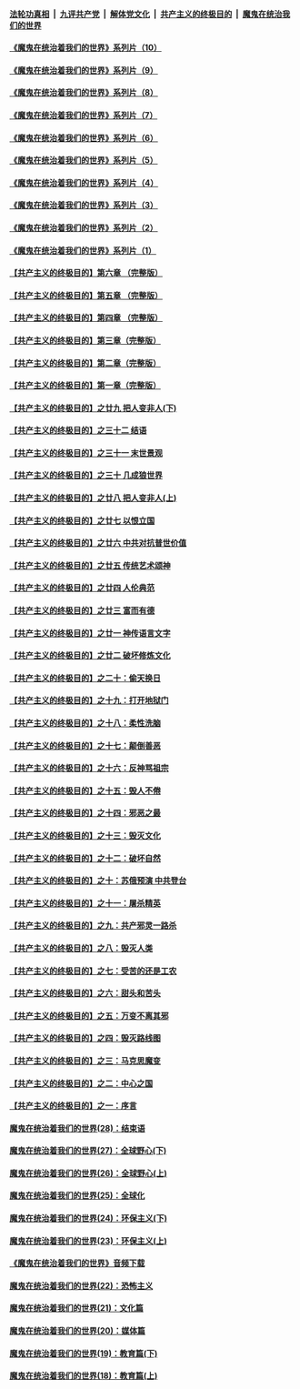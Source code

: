 ####  [法轮功真相](../../../../basic/blob/master/README.md?t=09122102) &nbsp;|&nbsp; [九评共产党](../../../../9ping.md/blob/master/README.md?t=09122102) &nbsp;|&nbsp; [解体党文化](../../../../jtdwh.md/blob/master/README.md?t=09122102)  &nbsp;|&nbsp; [共产主义的终极目的](../../../../gczydzjmd.md/blob/master/README.md?t=09122102) &nbsp;|&nbsp; [魔鬼在统治我们的世界](../../../../mgztzwmdsj.md/blob/master/README.md?t=09122102) 

#### [《魔鬼在统治着我们的世界》系列片（10）](../pages/nsc422/n12292670.md?t=09122102) 

#### [《魔鬼在统治着我们的世界》系列片（9）](../pages/nsc422/n12290859.md?t=09122102) 

#### [《魔鬼在统治着我们的世界》系列片（8）](../pages/nsc422/n12287445.md?t=09122102) 

#### [《魔鬼在统治着我们的世界》系列片（7）](../pages/nsc422/n12283425.md?t=09122102) 

#### [《魔鬼在统治着我们的世界》系列片（6）](../pages/nsc422/n12282314.md?t=09122102) 

#### [《魔鬼在统治着我们的世界》系列片（5）](../pages/nsc422/n12281419.md?t=09122102) 

#### [《魔鬼在统治着我们的世界》系列片（4）](../pages/nsc422/n12274024.md?t=09122102) 

#### [《魔鬼在统治着我们的世界》系列片（3）](../pages/nsc422/n12271322.md?t=09122102) 

#### [《魔鬼在统治着我们的世界》系列片（2）](../pages/nsc422/n12269049.md?t=09122102) 

#### [《魔鬼在统治着我们的世界》系列片（1）](../pages/nsc422/n12267575.md?t=09122102) 

#### [【共产主义的终极目的】第六章 （完整版）](../pages/nsc422/n11428913.md?t=09122102) 

#### [【共产主义的终极目的】第五章 （完整版）](../pages/nsc422/n11428912.md?t=09122102) 

#### [【共产主义的终极目的】第四章 （完整版）](../pages/nsc422/n11428907.md?t=09122102) 

#### [【共产主义的终极目的】第三章（完整版）](../pages/nsc422/n11428848.md?t=09122102) 

#### [【共产主义的终极目的】第二章（完整版）](../pages/nsc422/n11428831.md?t=09122102) 

#### [【共产主义的终极目的】第一章（完整版）](../pages/nsc422/n11417651.md?t=09122102) 

#### [【共产主义的终极目的】之廿九 把人变非人(下)](../pages/nsc422/n11344140.md?t=09122102) 

#### [【共产主义的终极目的】之三十二 结语](../pages/nsc422/n11360535.md?t=09122102) 

#### [【共产主义的终极目的】之三十一 末世景观](../pages/nsc422/n11351129.md?t=09122102) 

#### [【共产主义的终极目的】之三十 几成狼世界](../pages/nsc422/n11348280.md?t=09122102) 

#### [【共产主义的终极目的】之廿八 把人变非人(上)](../pages/nsc422/n11340492.md?t=09122102) 

#### [【共产主义的终极目的】之廿七 以恨立国](../pages/nsc422/n11336944.md?t=09122102) 

#### [【共产主义的终极目的】之廿六 中共对抗普世价值](../pages/nsc422/n11324785.md?t=09122102) 

#### [【共产主义的终极目的】之廿五 传统艺术颂神](../pages/nsc422/n11296396.md?t=09122102) 

#### [【共产主义的终极目的】之廿四 人伦典范](../pages/nsc422/n11296397.md?t=09122102) 

#### [【共产主义的终极目的】之廿三 富而有德](../pages/nsc422/n11283598.md?t=09122102) 

#### [【共产主义的终极目的】之廿一 神传语言文字](../pages/nsc422/n11263265.md?t=09122102) 

#### [【共产主义的终极目的】之廿二 破坏修炼文化](../pages/nsc422/n11245728.md?t=09122102) 

#### [【共产主义的终极目的】之二十：偷天换日](../pages/nsc422/n11238846.md?t=09122102) 

#### [【共产主义的终极目的】之十九：打开地狱门](../pages/nsc422/n11206376.md?t=09122102) 

#### [【共产主义的终极目的】之十八：柔性洗脑](../pages/nsc422/n11199994.md?t=09122102) 

#### [【共产主义的终极目的】之十七：颠倒善恶](../pages/nsc422/n11179782.md?t=09122102) 

#### [【共产主义的终极目的】之十六：反神骂祖宗](../pages/nsc422/n11166798.md?t=09122102) 

#### [【共产主义的终极目的】之十五：毁人不倦](../pages/nsc422/n11166792.md?t=09122102) 

#### [【共产主义的终极目的】之十四：邪恶之最](../pages/nsc422/n11150249.md?t=09122102) 

#### [【共产主义的终极目的】之十三：毁灭文化](../pages/nsc422/n11135227.md?t=09122102) 

#### [【共产主义的终极目的】之十二：破坏自然](../pages/nsc422/n11135214.md?t=09122102) 

#### [【共产主义的终极目的】之十：苏俄预演 中共登台](../pages/nsc422/n11118424.md?t=09122102) 

#### [【共产主义的终极目的】之十一：屠杀精英](../pages/nsc422/n11118442.md?t=09122102) 

#### [【共产主义的终极目的】之九：共产邪灵一路杀](../pages/nsc422/n11114139.md?t=09122102) 

#### [【共产主义的终极目的】之八：毁灭人类](../pages/nsc422/n11108503.md?t=09122102) 

#### [【共产主义的终极目的】之七：受苦的还是工农](../pages/nsc422/n11101809.md?t=09122102) 

#### [【共产主义的终极目的】之六：甜头和苦头](../pages/nsc422/n11096971.md?t=09122102) 

#### [【共产主义的终极目的】之五：万变不离其邪](../pages/nsc422/n11091285.md?t=09122102) 

#### [【共产主义的终极目的】之四：毁灭路线图](../pages/nsc422/n11086284.md?t=09122102) 

#### [【共产主义的终极目的】之三：马克思魔变](../pages/nsc422/n11061941.md?t=09122102) 

#### [【共产主义的终极目的】之二：中心之国](../pages/nsc422/n11047728.md?t=09122102) 

#### [【共产主义的终极目的】之一：序言](../pages/nsc422/n11086077.md?t=09122102) 

#### [魔鬼在统治着我们的世界(28)：结束语](../pages/nsc422/n10936246.md?t=09122102) 

#### [魔鬼在统治着我们的世界(27)：全球野心(下)](../pages/nsc422/n10928319.md?t=09122102) 

#### [魔鬼在统治着我们的世界(26)：全球野心(上)](../pages/nsc422/n10900318.md?t=09122102) 

#### [魔鬼在统治着我们的世界(25)：全球化](../pages/nsc422/n10788205.md?t=09122102) 

#### [魔鬼在统治着我们的世界(24)：环保主义(下)](../pages/nsc422/n10695307.md?t=09122102) 

#### [魔鬼在统治着我们的世界(23)：环保主义(上)](../pages/nsc422/n10688613.md?t=09122102) 

#### [《魔鬼在统治着我们的世界》音频下载](../pages/nsc422/n10635553.md?t=09122102) 

#### [魔鬼在统治着我们的世界(22)：恐怖主义](../pages/nsc422/n10614727.md?t=09122102) 

#### [魔鬼在统治着我们的世界(21)：文化篇](../pages/nsc422/n10597706.md?t=09122102) 

#### [魔鬼在统治着我们的世界(20)：媒体篇](../pages/nsc422/n10586579.md?t=09122102) 

#### [魔鬼在统治着我们的世界(19)：教育篇(下)](../pages/nsc422/n10564808.md?t=09122102) 

#### [魔鬼在统治着我们的世界(18)：教育篇(上)](../pages/nsc422/n10526970.md?t=09122102) 

